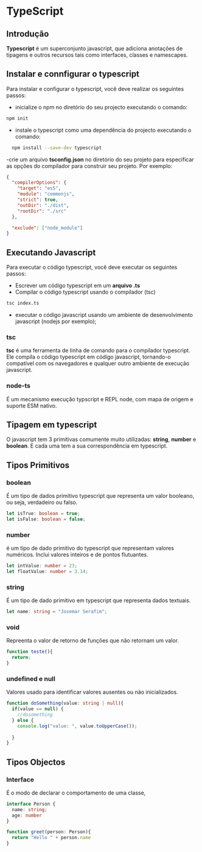 # TypeScript

## Introdução

**Typescript** é um superconjunto javascript, que adiciona anotações de tipagens e outros recursos tais como interfaces, classes e namescapes.

## Instalar e connfigurar o typescript

Para instalar e configurar o typescript, você deve realizar os seguintes passos:

- inicialize o npm no diretório do seu projecto executando o comando:

```bash
npm init
```

- instale o typescript como uma dependência do projecto executando o comando:

```bash
  npm install --save-dev typescript
```

-crie um arquivo **tsconfig.json** no diretório do seu projeto para especificar as opções do compilador para construir seu projeto. Por exemplo:

```json
{
  "compilerOptions": {
    "target": "es5",
    "module": "commonjs",
    "strict": true,
    "outDir": "./dist",
    "rootDir": "./src"
  },

  "exclude": ["node_module"]
}
```

## Executando Javascript

Para executar o código typescript, você deve executar os seguintes passos:

- Escrever um código typescript em um **arquivo .ts**
- Compilar o código typescript usando o compilador (tsc)

```bash
tsc index.ts
```

- executar o código javascript usando um ambiente de desenvolvimento javascript (nodejs por exemplo);

### tsc

**tsc** é uma ferramenta de linha de comando para o compilador typescript. Ele compila o código typescript em código javascript, tornando-o compatível com os navegadores e qualquer outro ambiente de execução javascript.

### node-ts

É um mecanismo execução typscript e REPL node, com mapa de origem e suporte ESM nativo.

## Tipagem em typescript

O javascript tem 3 primitivas comumente muito utilizadas: **string**, **number** e **boolean**. E cada uma tem a sua correspondência em typescript.

## Tipos Primitivos

### boolean

É um tipo de dados primitivo typescript que representa um valor booleano, ou seja, verdadeiro ou falso.

```typescript
let isTrue: boolean = true;
let isFalse: boolean = false;
```

### number

é um tipo de dado primitivo do typescript que representam valores numéricos. Inclui valores inteiros e de pontos flutuantes.

```typescript
let intValue: number = 23;
let floatValue: number = 3.14;
```

### string

É um tipo de dado primitivo em typescript que representa dados textuais.

```typescript
let name: string = "Josemar Serafim";
```

### void

Repreenta o valor de retorno de funções que não retornam um valor.

```typescript
function teste(){
  return;
}
```

### undefined e null

Valores usado para identificar valores ausentes ou não inicializados.

```typescript
function doSomething(value: string | null){
  if(value == null) {
    //dosomething
  } else {
    console.log("value: ", value.toUpperCase());
    
  }
}
```

## Tipos Objectos

### Interface

É o modo de declarar o comportamento de uma classe,

```typescript
interface Person {
  name: string;
  age: number
}

function greet(person: Person){
  return "Hello " + person.name
}
```
